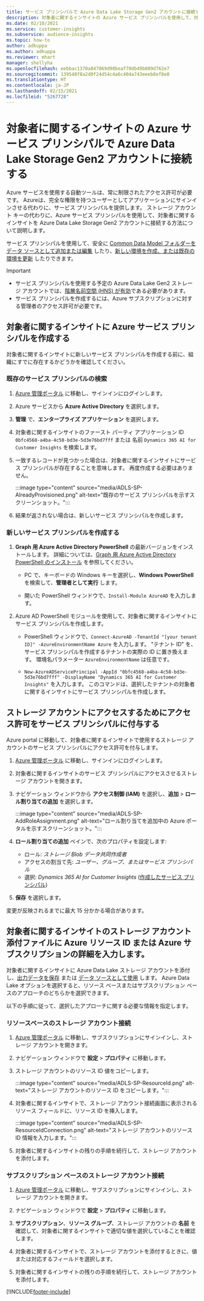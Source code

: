 ```yaml
---
title: サービス プリンシパルで Azure Data Lake Storage Gen2 アカウントに接続する
description: 対象者に関するインサイトの Azure サービス プリンシパルを使用して、対象者に関するインサイトに接続するときに、独自のデータ レイクに接続します。
ms.date: 02/10/2021
ms.service: customer-insights
ms.subservice: audience-insights
ms.topic: how-to
author: adkuppa
ms.author: adkuppa
ms.reviewer: mhart
manager: shellyha
ms.openlocfilehash: eebbac1370a847869d98beaf70db49b809d762e7
ms.sourcegitcommit: 139548f8a2d0f24d54c4a6c404a743eeeb8ef8e0
ms.translationtype: HT
ms.contentlocale: ja-JP
ms.lasthandoff: 02/15/2021
ms.locfileid: "5267728"
---
```

# <a name="connect-to-an-azure-data-lake-storage-gen2-account-with-an-azure-service-principal-for-audience-insights"></a>対象者に関するインサイトの Azure サービス プリンシパルで Azure Data Lake Storage Gen2 アカウントに接続する

Azure サービスを使用する自動ツールは、常に制限されたアクセス許可が必要です。 Azureは、完全な権限を持つユーザーとしてアプリケーションにサインインさせる代わりに、サービス プリンシパルを提供します。 ストレージ アカウント キーの代わりに、Azure サービス プリンシパルを使用して、対象者に関するインサイトを Azure Data Lake Storage Gen2 アカウントに接続する方法について説明します。 

サービス プリンシパルを使用して、安全に [Common Data Model フォルダーをデータ ソースとして追加または編集](connect-common-data-model.md) したり、[新しい環境を作成、または既存の環境を更新](manage-environments.md#create-an-environment-in-an-existing-organization) したりできます。

> [!IMPORTANT]
> - サービス プリンシパルを使用する予定の Azure Data Lake Gen2 ストレージ アカウントでは、[階層名前空間 (HNS) が有効](https://docs.microsoft.com/azure/storage/blobs/data-lake-storage-namespace)である必要があります。
> - サービス プリンシパルを作成するには、Azure サブスクリプションに対する管理者のアクセス許可が必要です。

## <a name="create-azure-service-principal-for-audience-insights"></a>対象者に関するインサイトに Azure サービス プリンシパルを作成する

対象者に関するインサイトに新しいサービス プリンシパルを作成する前に、組織にすでに存在するかどうかを確認してください。

### <a name="look-for-an-existing-service-principal"></a>既存のサービス プリンシパルの検索

1. [Azure 管理ポータル](https://portal.azure.com) に移動し、サインインにログインします。

2. Azure サービスから **Azure Active Directory** を選択します。

3. **管理** で、**エンタープライズ アプリケーション** を選択します。

4. 対象者に関するインサイトのファースト パーティ アプリケーション ID `0bfc4568-a4ba-4c58-bd3e-5d3e76bd7fff` または 名前 `Dynamics 365 AI for Customer Insights` を検索します。

5. 一致するレコードが見つかった場合は、対象者に関するインサイトにサービス プリンシパルが存在することを意味します。 再度作成する必要はありません。
   
   :::image type="content" source="media/ADLS-SP-AlreadyProvisioned.png" alt-text="既存のサービス プリンシパルを示すスクリーンショット。":::
   
6. 結果が返されない場合は、新しいサービス プリンシパルを作成します。

### <a name="create-a-new-service-principal"></a>新しいサービス プリンシパルを作成する

1. **Graph 用 Azure Active Directory PowerShell** の最新バージョンをインストールします。 詳細については、[Graph 用 Azure Active Directory PowerShell のインストール](https://docs.microsoft.com/powershell/azure/active-directory/install-adv2) を参照してください。
   - PC で、キーボードの Windows キーを選択し、**Windows PowerShell** を検索して、**管理者として実行** します。
   
   - 開いた PowerShell ウィンドウで、`Install-Module AzureAD` を入力します。

2. Azure AD PowerShell モジュールを使用して、対象者に関するインサイトにサービス プリンシパルを作成します。
   - PowerShell ウィンドウで、`Connect-AzureAD -TenantId "[your tenant ID]" -AzureEnvironmentName Azure` を入力します。 "テナント ID" を、サービス プリンシパルを作成するテナントの実際の ID に置き換えます。 環境名パラメーター `AzureEnvironmentName` は任意です。
  
   - `New-AzureADServicePrincipal -AppId "0bfc4568-a4ba-4c58-bd3e-5d3e76bd7fff" -DisplayName "Dynamics 365 AI for Customer Insights"` を入力します。 このコマンドは、選択したテナントの対象者に関するインサイトにサービス プリンシパルを作成します。  

## <a name="grant-permissions-to-the-service-principal-to-access-the-storage-account"></a>ストレージ アカウントにアクセスするためにアクセス許可をサービス プリンシパルに付与する

Azure portal に移動して、対象者に関するインサイトで使用するストレージ アカウントのサービス プリンシパルにアクセス許可を付与します。

1. [Azure 管理ポータル](https://portal.azure.com) に移動し、サインインにログインします。

1. 対象者に関するインサイトのサービス プリンシパルにアクセスさせるストレージ アカウントを開きます。

1. ナビゲーション ウィンドウから **アクセス制御 (IAM)** を選択し、**追加** > **ロール割り当ての追加** を選択します。
   
   :::image type="content" source="media/ADLS-SP-AddRoleAssignment.png" alt-text="ロール割り当てを追加中の Azure ポータルを示すスクリーンショット。":::
   
1. **ロール割り当ての追加** ペインで、次のプロパティを設定します:
   - ロール: *ストレージ Blob データ共同作成者*
   - アクセスの割当て先: *ユーザー、グループ、またはサービス プリンシパル*
   - 選択: *Dynamics 365 AI for Customer Insights* ([作成したサービス プリンシパル](#create-a-new-service-principal))

1.  **保存** を選択します。

変更が反映されるまでに最大 15 分かかる場合があります。

## <a name="enter-the-azure-resource-id-or-the-azure-subscription-details-in-the-storage-account-attachment-to-audience-insights"></a>対象者に関するインサイトのストレージ アカウント添付ファイルに Azure リソース ID または Azure サブスクリプションの詳細を入力します。

対象者に関するインサイトに Azure Data Lake ストレージ アカウントを添付し、[出力データを保存](manage-environments.md) または [データ ソースとして使用](connect-common-data-service-lake.md) します。 Azure Data Lake オプションを選択すると、リソース ベースまたはサブスクリプション ベースのアプローチのどちらかを選択できます。

以下の手順に従って、選択したアプローチに関する必要な情報を指定します。

### <a name="resource-based-storage-account-connection"></a>リソースベースのストレージ アカウント接続

1. [Azure 管理ポータル](https://portal.azure.com) に移動し、サブスクリプションにサインインし、ストレージ アカウントを開きます。

1. ナビゲーション ウィンドウで **設定** > **プロパティ** に移動します。

1. ストレージ アカウントのリソース ID 値をコピーします。

   :::image type="content" source="media/ADLS-SP-ResourceId.png" alt-text="ストレージ アカウントのリソース ID をコピーします。":::

1. 対象者に関するインサイトで、ストレージ アカウント接続画面に表示されるリソース フィールドに、リソース ID を挿入します。

   :::image type="content" source="media/ADLS-SP-ResourceIdConnection.png" alt-text="ストレージ アカウントのリソース ID 情報を入力します。":::   
   
1. 対象者に関するインサイトの残りの手順を続行して、ストレージ アカウントを添付します。

### <a name="subscription-based-storage-account-connection"></a>サブスクリプション ベースのストレージ アカウント接続

1. [Azure 管理ポータル](https://portal.azure.com) に移動し、サブスクリプションにサインインし、ストレージ アカウントを開きます。

1. ナビゲーション ウィンドウで **設定** > **プロパティ** に移動します。

1. **サブスクリプション**、**リソース グループ**、ストレージ アカウントの **名前** を確認して、対象者に関するインサイトで適切な値を選択していることを確認します。

1. 対象者に関するインサイトで、ストレージ アカウントを添付するときに、値または対応するフィールドを選択します。
   
1. 対象者に関するインサイトの残りの手順を続行して、ストレージ アカウントを添付します。


[!INCLUDE[footer-include](../includes/footer-banner.md)]